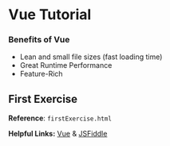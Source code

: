 # Vue Tutorial

### Benefits of Vue

* Lean and small file sizes (fast loading time)
* Great Runtime Performance
* Feature-Rich

## First Exercise

**Reference**: ```firstExercise.html``` 

**Helpful Links:** [Vue](https://vuejs.org/) & [JSFiddle](https://jsfiddle.net/50wL7mdz/732026/) 

